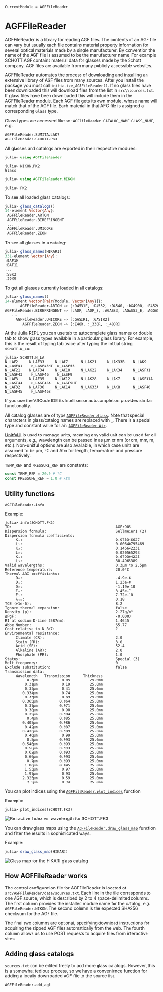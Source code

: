 ```@meta
CurrentModule = AGFFileReader
```

# AGFFileReader
AGFFileReader is a library for reading AGF files. The contents of an AGF file can vary but usually each file contains material property information for several optical materials made by a single manufacturer. By convention the name of the AGF file is assumed to be the manufacturer name. For example SCHOTT.AGF contains material data for glasses made by the Schott company. AGF files are available from many publicly accessible websites. 

AGFFileReader automates the process of downloading and installing an extensive library of AGF files from many sources. After you install the package you must call `initialize_AGFFileReader()`. If no glass files have been downloaded this will download files from the list in `src\\sources.txt`. If glass files have been downloaded this will include them in the AGFFileReader module. Each AGF file gets its own module, whose name will match that of the AGF file. Each material in that AFG file is assigned a corresponding `Glass` type. 

Glass types are accessed like so: `AGFFileReader.CATALOG_NAME.GLASS_NAME`, e.g.

```julia
AGFFileReader.SUMITA.LAK7
AGFFileReader.SCHOTT.PK3
```

All glasses and catalogs are exported in their respective modules:

```julia
julia> using AGFFileReader

julia> NIKON.PK2
Glass

julia> using AGFFileReader.NIKON

julia> PK2
```
To see all loaded glass catalogs:
```julia
julia> glass_catalogs()
14-element Vector{Any}:
 AGFFileReader.ARTON
 AGFFileReader.BIREFRINGENT
 ...
 AGFFileReader.UMICORE
 AGFFileReader.ZEON
 ```

 To see all glasses in a catalog:
 ```julia
 julia> glass_names(HIKARI)
331-element Vector{Any}:
 :BAF10
 :BAF11
 ...
 :SSK2
 :SSK8
 ```

 To get all glasses currently loaded in all catalogs:
 ```julia
 julia> glass_names()
14-element Vector{Pair{Module, Vector{Any}}}:
        AGFFileReader.ARTON => [:D4531F, :D4532, :D4540, :DX4900, :F4520, :F5023]
 AGFFileReader.BIREFRINGENT => [:ADP, :ADP_E, :AGASS3, :AGASS3_E, :AGGAS2, :AGGAS2_E, :AGGASE2, :AGGASE2_E, :AL2O3, :AL2O3_E  …  :TE, :TEO2, :TEO2_E, :TE_E, :YVO4, :YVO4_E, :ZNGEP2, :ZNGEP2_E, :ZNO, :ZNO_E]
    ...
      AGFFileReader.UMICORE => [:GASIR1, :GASIR2]
         AGFFileReader.ZEON => [:E48R, :_330R, :_480R]
```

At the Julia REPL you can use tab to autocomplete glass names or double tab to show glass types available in a particular glass library. For example, this is the result of typing tab twice after typing the intitial string `SCHOTT.N_LA`:

```
julia> SCHOTT.N_LA
N_LAF2     N_LAF33     N_LAF7      N_LAK21     N_LAK33B    N_LAK9      N_LASF41    N_LASF45HT  N_LASF55
N_LAF21    N_LAF34     N_LAK10     N_LAK22     N_LAK34     N_LASF31    N_LASF43    N_LASF46    N_LASF9
N_LAF3     N_LAF35     N_LAK12     N_LAK28     N_LAK7      N_LASF31A   N_LASF44    N_LASF46A   N_LASF9HT
N_LAF32    N_LAF36     N_LAK14     N_LAK33A    N_LAK8      N_LASF40    N_LASF45    N_LASF46B
```

If you use the VSCode IDE its Intellisense autocompletion provides similar functionality.

All catalog glasses are of type [`AGFFileReader.Glass`](@ref).
Note that special characters in glass/catalog names are replaced with `_`.
There is a special type and constant value for air: [`AGFFileReader.Air`](@ref).

[Unitful.jl](https://github.com/PainterQubits/Unitful.jl) is used to manage units, meaning any valid unit can be used for all arguments, e.g., wavelength can be passed in as μm or nm (or cm, mm, m, etc.).
Non-unitful options are also available, in which case units are assumed to be μm, °C and Atm for length, temperature and pressure respectively.

`TEMP_REF` and `PRESSURE_REF` are constants:

```julia
const TEMP_REF = 20.0 # °C
const PRESSURE_REF = 1.0 # Atm
```

## Utility functions

```@docs
AGFFileReader.info
```
Example:
```
julia> info(SCHOTT.FK3)
ID:                                                AGF:905
Dispersion formula:                                Sellmeier1 (2)
Dispersion formula coefficients:
     K₁:                                           0.973346627
     L₁:                                           0.00640795469
     K₂:                                           0.146642231
     L₂:                                           0.020565293
     K₃:                                           0.679304225
     L₃:                                           80.4965389
Valid wavelengths:                                 0.3μm to 2.5μm
Reference temperature:                             20.0°C
Thermal ΔRI coefficients:
     D₀:                                           -4.9e-6
     D₁:                                           1.23e-8
     D₂:                                           -1.19e-10
     E₀:                                           3.45e-7
     E₁:                                           7.72e-10
     λₜₖ:                                          0.18
TCE (÷1e-6):                                       8.2
Ignore thermal expansion:                          false
Density (p):                                       2.27g/m³
ΔPgF:                                              -0.0003
RI at sodium D-Line (587nm):                       1.4645
Abbe Number:                                       65.77
Cost relative to N_BK7:                            ?
Environmental resistance:
     Climate (CR):                                 2.0
     Stain (FR):                                   3.0
     Acid (SR):                                    52.4
     Alkaline (AR):                                2.0
     Phosphate (PR):                               1.0
Status:                                            Special (3)
Melt frequency:                                    0
Exclude substitution:                              false
Transmission data:
     Wavelength   Transmission      Thickness
          0.3μm           0.05         25.0mm
         0.31μm           0.19         25.0mm
         0.32μm           0.41         25.0mm
        0.334μm           0.74         25.0mm
         0.35μm           0.89         25.0mm
        0.365μm          0.964         25.0mm
         0.37μm          0.971         25.0mm
         0.38μm           0.98         25.0mm
         0.39μm          0.984         25.0mm
          0.4μm          0.985         25.0mm
        0.405μm          0.986         25.0mm
         0.42μm          0.987         25.0mm
        0.436μm          0.989         25.0mm
         0.46μm           0.99         25.0mm
          0.5μm          0.993         25.0mm
        0.546μm          0.993         25.0mm
         0.58μm          0.993         25.0mm
         0.62μm          0.993         25.0mm
         0.66μm          0.993         25.0mm
          0.7μm          0.993         25.0mm
         1.06μm          0.995         25.0mm
         1.53μm           0.97         25.0mm
         1.97μm           0.93         25.0mm
        2.325μm           0.59         25.0mm
          2.5μm           0.34         25.0mm
```

You can plot indices using the [`AGFFileReader.plot_indices`](@ref) function

Example:

```
julia> plot_indices(SCHOTT.FK3)
```

![Refractive Index vs. wavelength for SCHOTT.FK3](assets/SCHOTT.FK3-indexplot.png)

You can draw glass maps using the [`AGFFileReader.draw_glass_map`](@ref) function and filter the results in sophisticated ways.

Example:

```julia
julia> draw_glass_map(HIKARI)
```

![Glass map for the HIKARI glass catalog](assets/glassmapHIKARI.png)

## How AGFFileReader works

The central configuration file for AGFFileReader is located at `src/AGFFileReader/data/sources.txt`. Each line in the file corresponds to one AGF source, which is described by 2 to 4 space-delimited columns. The first column provides the installed module name for the catalog, e.g. `AGFFileReader.NIKON`. The second column is the expected SHA256 checksum for
the AGF file.

The final two columns are optional, specifying download instructions for acquiring the zipped AGF files
automatically from the web. The fourth column allows us to use POST requests to acquire files from interactive sites.

## Adding glass catalogs
`sources.txt` can be edited freely to add more glass catalogs. However, this is a somewhat tedious process, so we have a
convenience function for adding a locally downloaded AGF file to the source list.

```@docs
AGFFileReader.add_agf
```

